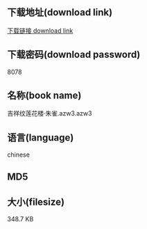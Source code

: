 ## 下载地址(download link)
[下载链接 download link](https://tutu365.netlify.app/?s=%E5%90%89%E7%A5%A5%E7%BA%B9%E8%8E%B2%E8%8A%B1%E6%A5%BC%C2%B7%E6%9C%B1%E9%9B%80.azw3)

## 下载密码(download password)
8078

## 名称(book name)
吉祥纹莲花楼·朱雀.azw3.azw3

## 语言(language)
chinese

## MD5


## 大小(filesize)
348.7 KB
